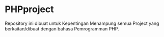 # PHPproject
Repository ini dibuat untuk Kepentingan Menampung semua Project yang berkaitan/dibuat dengan bahasa Pemrogramman PHP.
